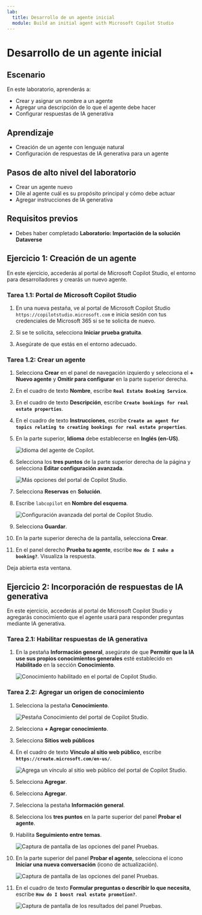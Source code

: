 ```yaml
---
lab:
  title: Desarrollo de un agente inicial
  module: Build an initial agent with Microsoft Copilot Studio
---
```


# Desarrollo de un agente inicial

## Escenario

En este laboratorio, aprenderás a:

- Crear y asignar un nombre a un agente
- Agregar una descripción de lo que el agente debe hacer
- Configurar respuestas de IA generativa

## Aprendizaje

- Creación de un agente con lenguaje natural
- Configuración de respuestas de IA generativa para un agente

## Pasos de alto nivel del laboratorio

- Crear un agente nuevo
- Dile al agente cuál es su propósito principal y cómo debe actuar
- Agregar instrucciones de IA generativa
  
## Requisitos previos

- Debes haber completado **Laboratorio: Importación de la solución Dataverse**

## Ejercicio 1: Creación de un agente

En este ejercicio, accederás al portal de Microsoft Copilot Studio, el entorno para desarrolladores y crearás un nuevo agente.

### Tarea 1.1: Portal de Microsoft Copilot Studio

1. En una nueva pestaña, ve al portal de Microsoft Copilot Studio `https://copilotstudio.microsoft.com` e inicia sesión con tus credenciales de Microsoft 365 si se te solicita de nuevo.

1. Si se te solicita, selecciona **Iniciar prueba gratuita**.

1. Asegúrate de que estás en el entorno adecuado.

### Tarea 1.2: Crear un agente

1. Selecciona **Crear** en el panel de navegación izquierdo y selecciona el **+ Nuevo agente** y **Omitir para configurar** en la parte superior derecha.

1. En el cuadro de texto **Nombre**, escribe **`Real Estate Booking Service`**.

1. En el cuadro de texto **Descripción**, escribe **`Create bookings for real estate properties`**.

1. En el cuadro de texto **Instrucciones**, escribe **`Create an agent for topics relating to creating bookings for real estate properties`**.

1. En la parte superior, **Idioma** debe establecerse en **Inglés (en-US)**.

    ![Idioma del agente de Copilot.](../media/copilot-agent-language.png)

1. Selecciona los **tres puntos** de la parte superior derecha de la página y selecciona **Editar configuración avanzada**.

    ![Más opciones del portal de Copilot Studio.](../media/copilot-studio-more-options-2.png)

1. Selecciona **Reservas** en **Solución**.

1. Escribe `labcopilot` en **Nombre del esquema**.

    ![Configuración avanzada del portal de Copilot Studio.](../media/copilot-studio-advanced-settings.png)

1. Selecciona **Guardar**.

1. En la parte superior derecha de la pantalla, selecciona **Crear**.

1. En el panel derecho **Prueba tu agente**, escribe **`How do I make a booking?`**. Visualiza la respuesta.

Deja abierta esta ventana.

## Ejercicio 2: Incorporación de respuestas de IA generativa

En este ejercicio, accederás al portal de Microsoft Copilot Studio y agregarás conocimiento que el agente usará para responder preguntas mediante IA generativa.

### Tarea 2.1: Habilitar respuestas de IA generativa

1. En la pestaña **Información general**, asegúrate de que **Permitir que la IA use sus propios conocimientos generales** esté establecido en **Habilitado** en la sección **Conocimiento**.

    ![Conocimiento habilitado en el portal de Copilot Studio.](../media/knowledge-enabled.png)

### Tarea 2.2: Agregar un origen de conocimiento

1. Selecciona la pestaña **Conocimiento**.

    ![Pestaña Conocimiento del portal de Copilot Studio.](../media/knowledge-tab.png)

1. Selecciona **+ Agregar conocimiento**.

1. Selecciona **Sitios web públicos**

1. En el cuadro de texto **Vínculo al sitio web público**, escribe **`https://create.microsoft.com/en-us/`**.

    ![Agrega un vínculo al sitio web público del portal de Copilot Studio.](../media/add-website-knowledge-source.png)

1. Selecciona **Agregar**.

1. Selecciona **Agregar**.

1. Selecciona la pestaña **Información general**.

1. Selecciona los **tres puntos** en la parte superior del panel **Probar el agente**.

1. Habilita **Seguimiento entre temas**.

    ![Captura de pantalla de las opciones del panel Pruebas.](../media/test-pane-options.png)

1. En la parte superior del panel **Probar el agente**, selecciona el icono **Iniciar una nueva conversación** (icono de actualización).

    ![Captura de pantalla de las opciones del panel Pruebas.](../media/copilot-test-pane-start-new-conversation.png)

1. En el cuadro de texto **Formular preguntas o describir lo que necesita**, escribe **`How do I boost real estate promotion?`**.

    ![Captura de pantalla de los resultados del panel Pruebas.](../media/test-pane-results.png)
